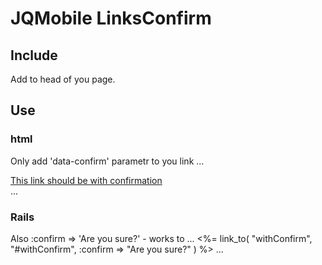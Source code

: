 # JQMobile LinksConfirm
## Include
Add <script src="./jquery.mobile.confirmlinks.min.js"></script> to head of you page.
## Use
### html
Only add 'data-confirm' parametr to you link
    ...
      <div>
        <a href="#withConfirm" data-confirm="Are you sure?" data-rel="dialog" data-transition="pop" data-role="button" data-icon="ok">This link should be with confirmation</a>
      </div>
    ...
### Rails
Also :confirm => 'Are you sure?' - works to
    ...
      <%= link_to( "withConfirm", "#withConfirm", :confirm => "Are you sure?" ) %>
    ...

